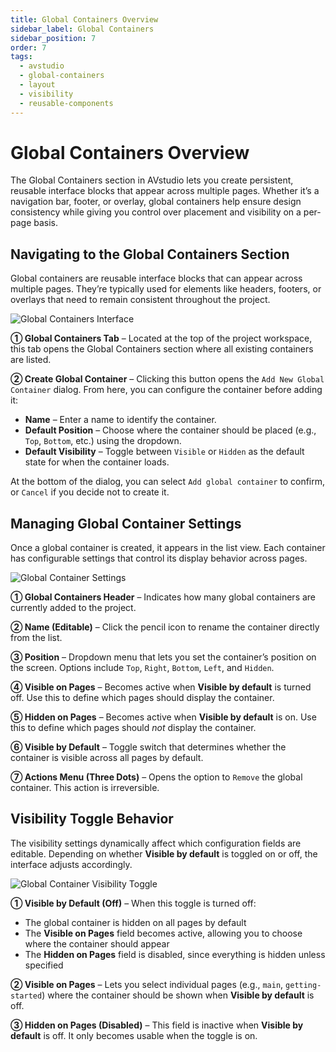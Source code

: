 ```yaml
---
title: Global Containers Overview
sidebar_label: Global Containers
sidebar_position: 7
order: 7
tags:
  - avstudio
  - global-containers
  - layout
  - visibility
  - reusable-components
---
```


# Global Containers Overview

The Global Containers section in AVstudio lets you create persistent, reusable interface blocks that appear across multiple pages. Whether it’s a navigation bar, footer, or overlay, global containers help ensure design consistency while giving you control over placement and visibility on a per-page basis.


## Navigating to the Global Containers Section

Global containers are reusable interface blocks that can appear across multiple pages. They’re typically used for elements like headers, footers, or overlays that need to remain consistent throughout the project.

![Global Containers Interface](./img/global-containers-ui-overview.png)

**① Global Containers Tab** – Located at the top of the project workspace, this tab opens the Global Containers section where all existing containers are listed.

**② Create Global Container** – Clicking this button opens the `Add New Global Container` dialog. From here, you can configure the container before adding it:

- **Name** – Enter a name to identify the container.
- **Default Position** – Choose where the container should be placed (e.g., `Top`, `Bottom`, etc.) using the dropdown.
- **Default Visibility** – Toggle between `Visible` or `Hidden` as the default state for when the container loads.

At the bottom of the dialog, you can select `Add global container` to confirm, or `Cancel` if you decide not to create it.

## Managing Global Container Settings

Once a global container is created, it appears in the list view. Each container has configurable settings that control its display behavior across pages.

![Global Container Settings](./img/global-containers-table.png)

**① Global Containers Header** – Indicates how many global containers are currently added to the project.

**② Name (Editable)** – Click the pencil icon to rename the container directly from the list.

**③ Position** – Dropdown menu that lets you set the container’s position on the screen. Options include `Top`, `Right`, `Bottom`, `Left`, and `Hidden`.

**④ Visible on Pages** – Becomes active when **Visible by default** is turned off. Use this to define which pages should display the container.

**⑤ Hidden on Pages** – Becomes active when **Visible by default** is on. Use this to define which pages should *not* display the container.

**⑥ Visible by Default** – Toggle switch that determines whether the container is visible across all pages by default.

**⑦ Actions Menu (Three Dots)** – Opens the option to `Remove` the global container. This action is irreversible.

## Visibility Toggle Behavior

The visibility settings dynamically affect which configuration fields are editable. Depending on whether **Visible by default** is toggled on or off, the interface adjusts accordingly.

![Global Container Visibility Toggle](./img/global-containers-toggle-logic.png)

**① Visible by Default (Off)** – When this toggle is turned off:
- The global container is hidden on all pages by default
- The **Visible on Pages** field becomes active, allowing you to choose where the container should appear
- The **Hidden on Pages** field is disabled, since everything is hidden unless specified

**② Visible on Pages** – Lets you select individual pages (e.g., `main`, `getting-started`) where the container should be shown when **Visible by default** is off.

**③ Hidden on Pages (Disabled)** – This field is inactive when **Visible by default** is off. It only becomes usable when the toggle is on.

